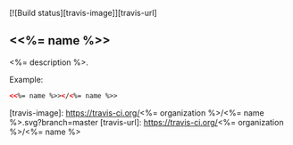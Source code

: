 [![Build status][travis-image]][travis-url]

## \<<%= name %>\>

<%= description %>.

Example:
<!---
```
<custom-element-demo>
  <template>
    <script src="../webcomponentsjs/webcomponents-lite.js"></script>
    <link rel="import" href="<%= name %>.html">
    <next-code-block></next-code-block>
  </template>
</custom-element-demo>
```
-->
```html
<<%= name %>></<%= name %>>
```

[travis-image]: https://travis-ci.org/<%= organization %>/<%= name %>.svg?branch=master
[travis-url]: https://travis-ci.org/<%= organization %>/<%= name %>
